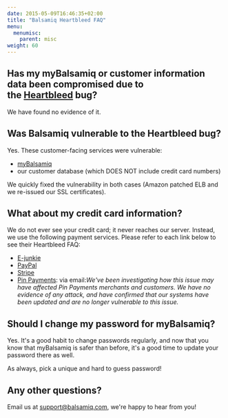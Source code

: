 ```yaml
---
date: 2015-05-09T16:46:35+02:00
title: "Balsamiq Heartbleed FAQ"
menu:
  menumisc:
    parent: misc
weight: 60
---
```

## Has my myBalsamiq or customer information data been compromised due to the [Heartbleed](http://heartbleed.com/) bug?

We have found no evidence of it.

## Was Balsamiq vulnerable to the Heartbleed bug?

Yes. These customer-facing services were vulnerable:

*   [myBalsamiq](http://balsamiq.com/products/mockups/mybalsamiq/)
*   our customer database (which DOES NOT include credit card numbers)

We quickly fixed the vulnerability in both cases (Amazon patched ELB and we re-issued our SSL certificates).

## What about my credit card information?

We do not ever see your credit card; it never reaches our server. Instead, we use the following payment services. Please refer to each link below to see their Heartbleed FAQ:

*   [E-junkie](http://www.e-junkie.com/bb/topic/6793/pg/0)
*   [PayPal](https://www.paypal-community.com/t5/PayPal-Forward/OpenSSL-Heartbleed-Bug-PayPal-Account-Holders-are-Secure/ba-p/797568)
*   [Stripe](https://stripe.com/blog/heartbleed)
*   [Pin Payments](https://pinpayments.com/): via email:_We've been investigating how this issue may have affected Pin Payments merchants and customers. We have no evidence of any attack, and have confirmed that our systems have been updated and are no longer vulnerable to this issue._

## Should I change my password for myBalsamiq?

Yes. It's a good habit to change passwords regularly, and now that you know that myBalsamiq is safer than before, it's a good time to update your password there as well.

As always, pick a unique and hard to guess password!

## Any other questions?

Email us at [support@balsamiq.com](mailto:support@balsamiq.com), we're happy to hear from you!
